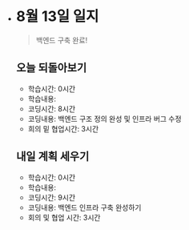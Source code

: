 - # 8월 13일 일지

  > 백엔드 구축 완료!

  

  ## 오늘 되돌아보기

  - 학습시간: 0시간

  * 학습내용: 
  * 코딩시간: 8시간
  * 코딩내용: 백엔드 구조 정의 완성 및 인프라 버그 수정
  * 희의 밑 협업시간: 3시간
  
  
  
  
  
  ## 내일 계획 세우기
  
  - 학습시간: 0시간
  - 학습내용: 
  - 코딩시간: 9시간
  - 코딩내용: 백엔드 인프라 구축 완성하기
  - 회의 및 협업 시간: 3시간

